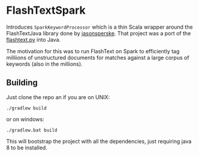 # FlashTextSpark

Introduces `SparkKeywordProcessor` which is a thin Scala wrapper around the FlashTextJava library done by [jasonsperske](https://github.com/jasonsperske/FlashTextJava).
That project was a port of the [flashtext.py](https://github.com/vi3k6i5/flashtext) into Java.

The motivation for this was to run FlashText on Spark to efficiently tag milliions of unstructured documents for matches against a large corpus of keywords (also in the millions).

## Building

Just clone the repo an if you are on UNIX:
```
./gradlew build
```
or on windows:
```
./gradlew.bat build
```
This will bootstrap the project with all the dependencies, just requiring
java 8 to be installed.
